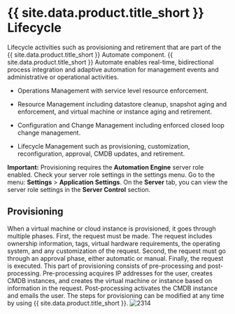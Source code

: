 # {{ site.data.product.title_short }} Lifecycle

Lifecycle activities such as provisioning and retirement that are part of the {{ site.data.product.title_short }} Automate component. {{ site.data.product.title_short }} Automate enables real-time, bidirectional process integration and adaptive automation for management events and administrative or operational activities.

- Operations Management with service level resource enforcement.

- Resource Management including datastore cleanup, snapshot aging and enforcement, and virtual machine or instance aging and retirement.

- Configuration and Change Management including enforced closed loop change management.

- Lifecycle Management such as provisioning, customization, reconfiguration, approval, CMDB updates, and retirement.

**Important:** Provisioning requires the **Automation Engine** server role enabled. Check your server role settings in the settings menu. Go to the menu: **Settings** > **Application Settings**. On the **Server** tab, you can view the server role settings in the **Server Control** section.

## Provisioning

When a virtual machine or cloud instance is provisioned, it goes through multiple phases. First, the request must be made. The request includes ownership information, tags, virtual hardware requirements, the operating system, and any customization of the request. Second, the request must go through an approval phase, either automatic or manual. Finally, the request is executed. This part of provisioning consists of pre-processing and post-processing. Pre-processing acquires IP addresses for the user, creates CMDB instances, and creates the virtual machine or instance based on information in the request. Post-processing activates the CMDB instance and emails the user. The steps for provisioning can be modified at any time by using {{ site.data.product.title_short }}. ![2314](../images/2314.png)
